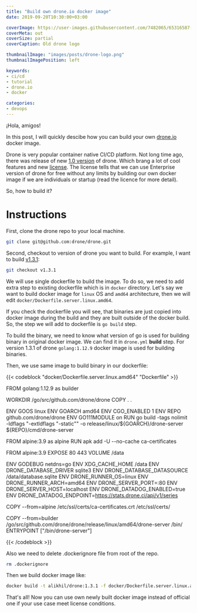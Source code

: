 ```yaml
---
title: "Build own drone.io docker image"
date: 2019-09-20T10:30:00+03:00

coverImage: https://user-images.githubusercontent.com/7482065/65316587-eda96f80-dba2-11e9-81cf-2df2e0ce0309.png
coverMeta: out
coverSize: partial
coverCaption: Old drone logo

thumbnailImage: "images/posts/drone-logo.png"
thumbnailImagePosition: left

keywords:
- ci/cd
- tutorial
- drone.io
- docker

categories:
- devops
---
```


¡Hola, amigos!

In this post, I will quickly descibe how you can build your own [drone.io](https://drone.io) docker image.

<!--more-->

Drone is very popular container native CI/CD platform. Not long time ago, there was release of new [1.0 version](https://blog.drone.io/drone-1/) of drone. Which brang a lot of cool features and new [license](https://discourse.drone.io/t/licensing-and-subscription-faq/3839). The license tells that we can use Enterprise version of drone for free without any limits by building our own docker image if we are individuals or startup (read the licence for more detail).

So, how to build it?

# Instructions

First, clone the drone repo to your local machine.

```bash
git clone git@github.com:drone/drone.git
```

Second, checkout to version of drone you want to build. For example, I want to build [v1.3.1](https://github.com/drone/drone/tag/v1.3.1):

```bash
git checkout v1.3.1
```

We will use single dockerfile to build the image. To do so, we need to add extra step to existing dockerfile which is in `docker` directory. Let's say we want to build docker image for `linux` OS and `amd64` architecture, then we will edit `docker/Dockerfile.server.linux.amd64`.

<!-- Original drone docker images built in drone itself. To check how they built you can check `drone.yml`. -->

If you check the dockerfile you will see, that binaries are just copied into docker image during the build and they are built outside of the docker build. So, the step we will add to dockerfile is `go build` step.

To build the binary, we need to know what version of go is used for building binary in original docker image. We can find it in `drone.yml` **build** step. For version 1.3.1 of drone `golang:1.12.9` docker image is used for building binaries.

Then, we use same image to build binary in our dockerfile:

{{< codeblock "docker/Dockerfile.server.linux.amd64" "Dockerfile" >}}

FROM golang:1.12.9 as builder

WORKDIR /go/src/github.com/drone/drone
COPY . .

ENV GOOS linux
ENV GOARCH amd64
ENV CGO_ENABLED 1
ENV REPO github.com/drone/drone
ENV GO111MODULE on
RUN go build -tags nolimit -ldflags "-extldflags \"-static\"" -o release/linux/${GOARCH}/drone-server ${REPO}/cmd/drone-server

FROM alpine:3.9 as alpine
RUN apk add -U --no-cache ca-certificates

FROM alpine:3.9
EXPOSE 80 443
VOLUME /data

ENV GODEBUG netdns=go
ENV XDG_CACHE_HOME /data
ENV DRONE_DATABASE_DRIVER sqlite3
ENV DRONE_DATABASE_DATASOURCE /data/database.sqlite
ENV DRONE_RUNNER_OS=linux
ENV DRONE_RUNNER_ARCH=amd64
ENV DRONE_SERVER_PORT=:80
ENV DRONE_SERVER_HOST=localhost
ENV DRONE_DATADOG_ENABLED=true
ENV DRONE_DATADOG_ENDPOINT=https://stats.drone.ci/api/v1/series

COPY --from=alpine /etc/ssl/certs/ca-certificates.crt /etc/ssl/certs/

COPY --from=builder /go/src/github.com/drone/drone/release/linux/amd64/drone-server /bin/
ENTRYPOINT ["/bin/drone-server"]

{{< /codeblock >}}

Also we need to delete .dockerignore file from root of the repo.

```bash
rm .dockerignore
```

Then we build docker image like:

```bash
docker build -t alikhil/drone:1.3.1 -f docker/Dockerfile.server.linux.amd64 .
```

That's all! Now you can use own newly built docker image instead of official one if your use case meet license conditions.
